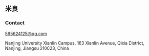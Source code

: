 ## 米良



### Contact

565624125@qq.com







Nanjing University Xianlin Campus, 163 Xianlin Avenue, Qixia District, Nanjing, Jiangsu 210023, China
